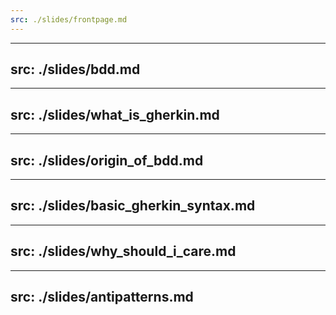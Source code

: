 ```yaml
---
src: ./slides/frontpage.md
---
```


---

src: ./slides/bdd.md
---

---

src: ./slides/what_is_gherkin.md
---

---

src: ./slides/origin_of_bdd.md
---

---

src: ./slides/basic_gherkin_syntax.md
---

---

src: ./slides/why_should_i_care.md
---

---

src: ./slides/antipatterns.md
---
